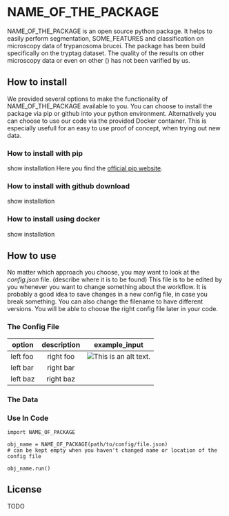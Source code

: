 # NAME_OF_THE_PACKAGE

NAME_OF_THE_PACKAGE is an open source python package. It helps to easily perform segmentation, SOME_FEATURES and classification on microscopy data of trypanosoma brucei. The package has been build specifically on the tryptag dataset. The quality of the results on other microscopy data or even on other () has not been varified by us.

## How to install
We provided several options to make the functionality of NAME_OF_THE_PACKAGE available to you. You can choose to install the package via pip or github into your python environment. Alternatively you can choose to use our code via the provided Docker container. This is especially usefull for an easy to use proof of concept, when trying out new data.

### How to install with pip
show installation
Here you find the [official pip website](TODO).

### How to install with github download
show installation

### How to install using docker
show installation

## How to use
No matter which approach you choose, you may want to look at the *config.json* file. (describe where it is to be found) This file is to be edited by you whenever you want to change something about the workflow. It is probably a good idea to save changes in a new config file, in case you break something. You can also change the filename to have different versions. You will be able to choose the right config file later in your code.

### The Config File

| option        | description   | example_input |
| ------------- |:-------------:|---------------|
| left foo      | right foo     |![This is an alt text.](/image/sample.webp "This is a sample image.")|
| left bar      | right bar     ||
| left baz      | right baz     ||

### The Data

### Use In Code


```
import NAME_OF_PACKAGE

obj_name = NAME_OF_PACKAGE(path/to/config/file.json)
# can be kept empty when you haven't changed name or location of the config file

obj_name.run()

```


## License

TODO

